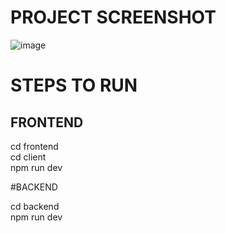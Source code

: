 # PROJECT SCREENSHOT

![image](https://github.com/khalilahmed97/Instagram-Clone/assets/101020879/68b1d101-0450-4d60-bf8e-2723349e23a7)


# STEPS TO RUN

## FRONTEND

cd frontend\
cd client\
npm run dev

#BACKEND

cd backend\
npm run dev
